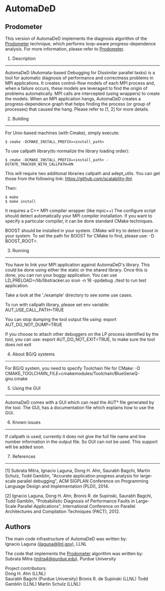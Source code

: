 AutomaDeD
=========

Prodometer
----------
This version of AutomaDeD implements the diagnosis algorithm of the [Prodometer](http://dx.doi.org/10.1145/2666356.2594336) technique, which performs loop-aware progress-dependence analysis. For more information, please refer to [Prodometer](http://dx.doi.org/10.1145/2666356.2594336).

1. Description
--------------
AutomaDeD (Automata-based Debugging for Dissimilar parallel tasks) is a tool for automatic diagnosis of performance and correctness problems in MPI applications. It creates control-flow models of each MPI process and, when a failure occurs, these models are leveraged to find the origin of problems automatically. MPI calls are intercepted (using wrappers) to create the models. When an MPI application hangs, AutomaDeD creates a progress-dependence graph that helps finding the process (or group of processes) that caused the hang. Please refer to [1, 2] for more details.

                        
2. Building
-----------

For Unix-based machines (with Cmake), simply execute:
	
	$ cmake -DCMAKE_INSTALL_PREFIX=<install_path>

To use callpath library(to normalize the library loading order):

	$ cmake -DCMAKE_INSTALL_PREFIX=<install_path> -DSTATE_TRACKER_WITH_CALLPATH=ON

This will require two additional libraries callpath and adept_utils. You can get those from the following link:
	https://github.com/scalability-llnl.

Then:

	$ make
	$ make install

It requires a C++ MPI compiler wrapper (like mpic++) The configure script should detect automatically your MPI compiler installation. If you want to specify a particular compiler, it can be done standard CMake techniques. 


BOOST should be installed in your system. CMake will try to detect boost in your system. To set the path for BOOST for CMake to find, please use: -D BOOST_ROOT=<BOOST base dir>.

3. Running
----------

You have to link your MPI application against AutomaDeD's library. This could be done using either the static or the shared library. Once this is done, you can run your buggy application. You can use LD_PRELOAD=<install>/lib/libstracker.so srun -n 16 -ppdebug ./test to run test application.

Take a look at the './example' directory to see some use cases.

To run with callpath library, please set env variable: AUT_USE_CALL_PATH=TRUE

You can stop dumping the tool output file using: export AUT_DO_NOT_DUMP=TRUE

If you choose to attach other debuggers on the LP process identified by the tool, you can use: export AUT_DO_NOT_EXIT=TRUE, to make sure the tool does not exit 

4. About BG/Q systems
---------------------
For BG/Q system, you need to specify Toolchain file for CMake: -D CMAKE_TOOLCHAIN_FILE=cmakemodules/Toolchain/BlueGeneQ-gnu.cmake

5. Using the GUI
----------------
AutomaDeD comes with a GUI which can read the AUT* file generated by the tool. The GUI, <pdgview> has a documentation file which explains how to use the GUI.

6. Known issues
---------------
If callpath is used, currently it does not give the full file name and line number information in the output file. So GUI can not be used. This support will be added soon.

7. References
-------------
[1] Subrata Mitra, Ignacio Laguna, Dong H. Ahn, Saurabh Bagchi, Martin Schulz, 
Todd Gamblin, "Accurate application progress analysis for large-scale parallel 
debugging", ACM SIGPLAN Conference on Programming Language Design and 
Implementation (PLDI), 2014.

[2] Ignacio Laguna, Dong H. Ahn, Bronis R. de Supinski, Saurabh Bagchi, Todd 
Gamblin, "Probabilistic Diagnosis of Performance Faults in Large-Scale Parallel 
Applications", International Conference on Parallel Architectures and 
Compilation Techniques (PACT), 2012.

Authors
-------

The main code infrastructure of AutomaDeD was written by:  
Ignacio Laguna (ilaguna@llnl.gov), LLNL

The code that implements the [Prodometer](http://dx.doi.org/10.1145/2666356.2594336) algorithm was written by:  
Subrata Mitra (mitra4@purdue.edu), Purdue University

Project contributors:  
Dong H. Ahn (LLNL)  
Saurabh Bagchi (Purdue University)
Bronis R. de Supinski (LLNL)
Todd Gamblin (LLNL)
Martin Schulz (LLNL)  


